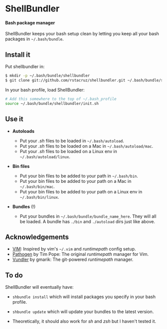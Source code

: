# ShellBundler
#### Bash package manager

ShellBundler keeps your bash setup clean by letting you keep all your bash 
packages in `~/.bash/bundle`.

Install it
----------

Put shellbundler in:

``` bash
$ mkdir -p ~/.bash/bundle/shellbundler
$ git clone git://github.com/rstacruz/shellbundler.git ~/.bash/bundle/shellbundler
```
    
In your bash profile, load ShellBundler:

``` bash
# Add this somewhere to the top of ~/.bash_profile
source ~/.bash/bundle/shellbundler/init.sh
```

Use it
------

 * __Autoloads__
   * Put your *.sh* files to be loaded in `~/.bash/autoload`.
   * Put your *.sh* files to be loaded on a Mac in `~/.bash/autoload/mac`.
   * Put your *.sh* files to be loaded on a Linux env in `~/.bash/autoload/linux`.

 * __Bin files__
   * Put your bin files to be added to your path in `~/.bash/bin`.
   * Put your bin files to be added to your path on a Mac in `~/.bash/bin/mac`.
   * Put your bin files to be added to your path on a Linux env in `~/.bash/bin/linux`.

 * __Bundles__ (!)
   * Put your bundles in `~/.bash/bundle/bundle_name_here`. They will all be 
   loaded. A bundle has `./bin` and `./autoload` dirs just like above.

Acknowledgements
----------------

 * [VIM][vim]: Inspired by vim's `~/.vim` and *runtimepath* config setup.
 * [Pathogen][pathogen] by Tim Pope: The original *runtimepath* manager for Vim.
 * [Vundler][vundler] by gmarik: The git-powered *runtimepath* manager.

[vim]: http://vim.org
[pathogen]: http://github.com/tpope/pathogen
[vundler]: http://github.com/gmarik/vundler

To do
-----

ShellBundler will eventually have:

 * `shbundle install` which will install packages you specify in your bash 
 profile.

 * `shbundle update` which will update your bundles to the latest version.

 * Theoretically, it should also work for *sh* and *zsh* but I haven't tested 
 it.
